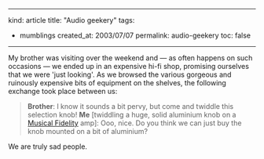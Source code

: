 -----
kind: article
title: "Audio geekery"
tags:
- mumblings
created_at: 2003/07/07
permalink: audio-geekery
toc: false
-----

<p>My brother was visiting over the weekend and &mdash; as often happens on such occasions &mdash; we ended up in an expensive hi-fi shop, promising ourselves that we were 'just looking'. As we browsed the various gorgeous and ruinously expensive bits of equipment on the shelves, the following exchange took place between us:</p>

<blockquote><strong>Brother</strong>: I know it sounds a bit pervy, but come and twiddle this selection knob!
<strong>Me</strong> [twiddling a huge, solid aluminium knob on a <a href="http://www.musicalfidelity.com/">Musical Fidelity</a> amp]: Ooo, nice. Do you think we can just buy the knob mounted on a bit of aluminium?
</blockquote>

<p>We are truly sad people.</p>


